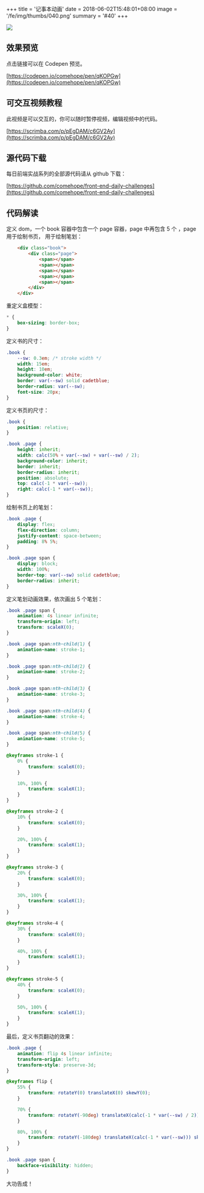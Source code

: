 +++
title = '记事本动画'
date = 2018-06-02T15:48:01+08:00
image = '/fe/img/thumbs/040.png'
summary = '#40'
+++

![](./work.png)

## 效果预览

点击链接可以在 Codepen 预览。

[https://codepen.io/comehope/pen/qKOPGw](https://codepen.io/comehope/pen/qKOPGw)

## 可交互视频教程

此视频是可以交互的，你可以随时暂停视频，编辑视频中的代码。

[https://scrimba.com/p/pEgDAM/c6GV2Ay](https://scrimba.com/p/pEgDAM/c6GV2Ay)

## 源代码下载

每日前端实战系列的全部源代码请从 github 下载：

[https://github.com/comehope/front-end-daily-challenges](https://github.com/comehope/front-end-daily-challenges)

## 代码解读

定义 dom，一个 book 容器中包含一个 page 容器，page 中再包含 5 个 <span>，page 用于绘制书页，<span> 用于绘制笔划：
```html
	<div class="book">
		<div class="page">
			<span></span>
			<span></span>
			<span></span>
			<span></span>
			<span></span>
		</div>
	</div>
```

重定义盒模型：
```css
* {
	box-sizing: border-box;
}
```

定义书的尺寸：
```css
.book {
	--sw: 0.3em; /* stroke width */
	width: 15em;
	height: 10em;
	background-color: white;
	border: var(--sw) solid cadetblue;
	border-radius: var(--sw);
	font-size: 20px;
}
```

定义书页的尺寸：
```css
.book {
	position: relative;
}

.book .page {
	height: inherit;
	width: calc(50% + var(--sw) + var(--sw) / 2);
	background-color: inherit;
	border: inherit;
	border-radius: inherit;
	position: absolute;
	top: calc(-1 * var(--sw));
	right: calc(-1 * var(--sw));
}
```

绘制书页上的笔划：
```css
.book .page {
	display: flex;
	flex-direction: column;
	justify-content: space-between;
	padding: 8% 5%;
}

.book .page span {
	display: block;
	width: 100%;
	border-top: var(--sw) solid cadetblue;
	border-radius: inherit;
}
```

定义笔划动画效果，依次画出 5 个笔划：
```css
.book .page span {
	animation: 4s linear infinite;
	transform-origin: left;
	transform: scaleX(0);
}

.book .page span:nth-child(1) {
	animation-name: stroke-1;
}

.book .page span:nth-child(2) {
	animation-name: stroke-2;
}

.book .page span:nth-child(3) {
	animation-name: stroke-3;
}

.book .page span:nth-child(4) {
	animation-name: stroke-4;
}

.book .page span:nth-child(5) {
	animation-name: stroke-5;
}

@keyframes stroke-1 {
	0% {
		transform: scaleX(0);
	}

	10%, 100% {
		transform: scaleX(1);
	}
}

@keyframes stroke-2 {
	10% {
		transform: scaleX(0);
	}

	20%, 100% {
		transform: scaleX(1);
	}
}

@keyframes stroke-3 {
	20% {
		transform: scaleX(0);
	}

	30%, 100% {
		transform: scaleX(1);
	}
}

@keyframes stroke-4 {
	30% {
		transform: scaleX(0);
	}

	40%, 100% {
		transform: scaleX(1);
	}
}

@keyframes stroke-5 {
	40% {
		transform: scaleX(0);
	}

	50%, 100% {
		transform: scaleX(1);
	}
}
```

最后，定义书页翻动的效果：
```css
.book .page {
	animation: flip 4s linear infinite;
	transform-origin: left;
	transform-style: preserve-3d;
}

@keyframes flip {
	55% {
		transform: rotateY(0) translateX(0) skewY(0);
	}

	70% {
		transform: rotateY(-90deg) translateX(calc(-1 * var(--sw) / 2)) skewY(-20deg);
	}

	80%, 100% {
		transform: rotateY(-180deg) translateX(calc(-1 * var(--sw))) skewY(0);
	}
}

.book .page span {
	backface-visibility: hidden;
}
```

大功告成！
